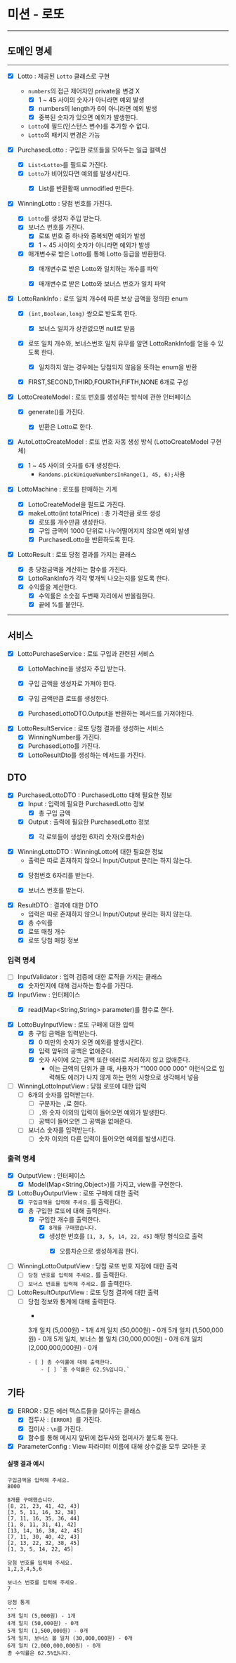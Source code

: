 # 미션 - 로또

---

## 도메인 명세
---

- [x] Lotto : 제공된 `Lotto` 클래스로 구현
    - `numbers`의 접근 제어자인 private을 변경 X
        - [x] 1 ~ 45 사이의 숫자가 아니라면 예외 발생
        - [x] numbers의 length가 6이 아니라면 예외 발생
        - [x] 중복된 숫자가 있으면 예외가 발생한다.
    - `Lotto`에 필드(인스턴스 변수)를 추가할 수 없다.
    - `Lotto`의 패키지 변경은 가능


- [x] PurchasedLotto : 구입한 로또들을 모아두는 일급 컬렉션
    - [x] `List<Lotto>`를 필드로 가진다.
    - [x] `Lotto`가 비어있다면 예외를 발생시킨다.
        - [x] List<Lotto>를 반환활때 unmodified 만든다.


- [x] WinningLotto : 당첨 번호를 가진다.
    - [x] `Lotto`를 생성자 주입 받는다.
    - [x] 보너스 번호를 가진다.
        - [x] 로또 번호 중 하나와 중복되면 예외가 발생
        - [x] 1 ~ 45 사이의 숫자가 아니라면 예외가 발생
    - [x] 매개변수로 받은 Lotto를 통해 Lotto 등급을 반환한다.
        - [x] 매개변수로 받은 Lotto와 일치하는 개수를 파악
        - [x] 매개변수로 받은 Lotto와 보너스 번호가 일치 파악


- [x] LottoRankInfo : 로또 일치 개수에 따른 보상 금액을 정의한 enum
    - [x] `(int,Boolean,long)` 쌍으로 받도록 한다.
        - [x] 보너스 일치가 상관없으면 null로 받음
    - [x] 로또 일치 개수와, 보너스번호 일치 유무를 알면 LottoRankInfo를 얻을 수 있도록 한다.
        - [x] 일치하지 않는 경우에는 당첨되지 않음을 뜻하는 enum을 반환
    - [x] FIRST,SECOND,THIRD,FOURTH,FIFTH,NONE 6개로 구성


- [x] LottoCreateModel : 로또 번호를 생성하는 방식에 관한 인터페이스
    - [x] generate()를 가진다.
        - [x] 반환은 Lotto로 한다.


- [x] AutoLottoCreateModel : 로또 번호 자동 생성 방식 (LottoCreateModel 구현체)
    - [x] 1 ~ 45 사이의 숫자를 6개 생성한다.
        - `Randoms.pickUniqueNumbersInRange(1, 45, 6);`사용

- [x] LottoMachine : 로또를 판매하는 기계
    - [x] LottoCreateModel을 필드로 가진다.
    - [x] makeLotto(int totalPrice) : 총 가격만큼 로또 생성
        - [x] 로또를 개수만큼 생성한다.
        - [x] 구입 금액이 1000 단위로 나누어떨어지지 않으면 예외 발생
        - [x] PurchasedLotto을 반환하도록 한다.

- [x] LottoResult : 로또 당첨 결과를 가지는 클래스
    - [x] 총 당첨금액을 계산하는 함수를 가진다.
    - [x] LottoRankInfo가 각각 몇개씩 나오는지를 알도록 한다.
    - [x] 수익률을 계산한다.
        - [x] 수익률은 소숫점 두번째 자리에서 반올림한다.
        - [x] 끝에 %를 붙인다.

---

## 서비스

- [x] LottoPurchaseService : 로또 구입과 관련된 서비스
    - [x] LottoMachine을 생성자 주입 받는다.
    - [x] 구입 금액을 생성자로 가져야 한다.
    - [x] 구입 금액만큼 로또를 생성한다.
    - [x] PurchasedLottoDTO.Output을 반환하는 메서드를 가져야한다.


- [x] LottoResultService : 로또 당첨 결과를 생성하는 서비스
    - [x] WinningNumber를 가진다.
    - [x] PurchasedLotto를 가진다.
    - [x] LottoResultDto를 생성하는 메서드를 가진다.

## DTO

- [x] PurchasedLottoDTO : PurchasedLotto 대해 필요한 정보
    - [x] Input : 입력에 필요한 PurchasedLotto 정보
        - [x] 총 구입 금액
    - [x] Output : 출력에 필요한 PurchasedLotto 정보
        - [x] 각 로또들이 생성한 6자리 숫자(오름차순)


- [x] WinningLottoDTO : WinningLotto에 대한 필요한 정보
    - 출력은 따로 존재하지 않으니 Input/Output 분리는 하지 않는다.
    - [x] 당첨번호 6자리를 받는다.
    - [x] 보너스 번호를 받는다.


- [x] ResultDTO : 결과에 대한 DTO
    - 입력은 따로 존재하지 않으니 Input/Output 분리는 하지 않는다.
    - [x] 총 수익률
    - [x] 로또 매칭 개수
    - [x] 로또 당첨 매칭 정보

### 입력 명세

- [ ] InputValidator : 입력 검증에 대한 로직을 가지는 클래스
    - [x] 숫자인지에 대해 검사하는 함수를 가진다.
- [x] InputView : 인터페이스
    - [x] read(Map<String,String> parameter)를 함수로 한다.


- [x] LottoBuyInputView : 로또 구매에 대한 입력
    - [x] 총 구입 금액을 입력받는다.
        - [x] 0 미만의 숫자가 오면 예외를 발생시킨다.
        - [x] 입력 앞뒤의 공백은 없애준다.
        - [x] 숫자 사이에 오는 공백 또한 에러로 처리하지 않고 없애준다.
            - 이는 금액의 단위가 클 때, 사용자가 "1000 000 000" 이런식으로 입력해도 에러가 나지 않게 하는 편의 사항으로 생각해서 넣음


- [ ] WinningLottoInputView : 당첨 로또에 대한 입력
    - [ ] 6개의 숫자를 입력받는다.
        - [ ] 구분자는 `,`로 한다.
        - [ ] `,`와 숫자 이외의 입력이 들어오면 예외가 발생한다.
        - [ ] 공백이 들어오면 그 공백을 없애준다.
    - [ ] 보너스 숫자를 입력받는다.
        - [ ] 숫자 이외의 다른 입력이 들어오면 예외를 발생시킨다.

### 출력 명세

- [x] OutputView : 인터페이스
    - [x] Model(Map<String,Object>)를 가지고, view를 구현한다.
- [x] LottoBuyOutputView : 로또 구매에 대한 출력
    - [x] `구입금액을 입력해 주세요.`를 출력한다.
    - [x] 총 구입한 로또에 대해 출력한다.
        - [x] 구입한 개수를 출력한다.
            - [x] `8개를 구매했습니다.`
            - [x] 생성한 번호를 `[1, 3, 5, 14, 22, 45]` 해당 형식으로 출력
                - [x] 오름차순으로 생성하게끔 한다.


- [ ] WinningLottoOutputView : 당첨 로또 번호 지정에 대한 출력
    - [ ] `당첨 번호를 입력해 주세요.` 를 출력한다.
    - [ ] `보너스 번호를 입력해 주세요.` 를 출력한다.

- [ ] LottoResultOutputView : 로또 당첨 결과에 대한 출력
    - [ ] 당첨 정보와 통계에 대해 출력한다.
        - ```
      3개 일치 (5,000원) - 1개
      4개 일치 (50,000원) - 0개
      5개 일치 (1,500,000원) - 0개
      5개 일치, 보너스 볼 일치 (30,000,000원) - 0개
      6개 일치 (2,000,000,000원) - 0개
        ```
        - [ ] 총 수익률에 대해 출력한다.
            - [ ] `총 수익률은 62.5%입니다.`

## 기타

- [x] ERROR : 모든 에러 텍스트들을 모아두는 클래스
    - [x] 접두사 : `[ERROR] `를 가진다.
    - [x] 접미사 : `\n`를 가진다.
    - [x] 함수를 통해 메시지 앞뒤에 접두사와 접미사가 붙도록 한다.

- [x] ParameterConfig : View 파라미터 이름에 대해 상수값을 모두 모아둔 곳

#### 실행 결과 예시

```
구입금액을 입력해 주세요.
8000

8개를 구매했습니다.
[8, 21, 23, 41, 42, 43] 
[3, 5, 11, 16, 32, 38] 
[7, 11, 16, 35, 36, 44] 
[1, 8, 11, 31, 41, 42] 
[13, 14, 16, 38, 42, 45] 
[7, 11, 30, 40, 42, 43] 
[2, 13, 22, 32, 38, 45] 
[1, 3, 5, 14, 22, 45]

당첨 번호를 입력해 주세요.
1,2,3,4,5,6

보너스 번호를 입력해 주세요.
7

당첨 통계
---
3개 일치 (5,000원) - 1개
4개 일치 (50,000원) - 0개
5개 일치 (1,500,000원) - 0개
5개 일치, 보너스 볼 일치 (30,000,000원) - 0개
6개 일치 (2,000,000,000원) - 0개
총 수익률은 62.5%입니다.
```